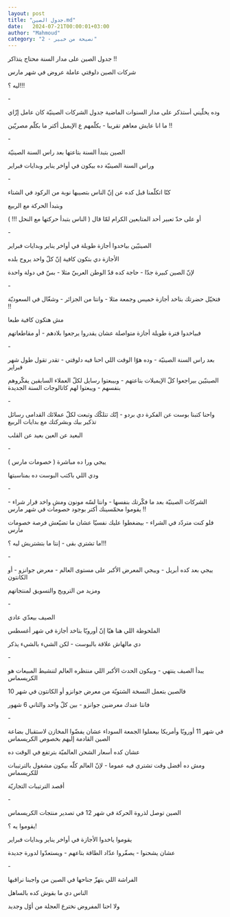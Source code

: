 ```yaml
---
layout: post
title: "جدول الصين.md"
date:   2024-07-21T00:00:01+03:00
author: "Mahmoud"
category: "2 - نصيحة من خبير"
---
```

جدول الصين على مدار السنة محتاج يتذاكر !!

شركات الصين دلوقتي عاملة عروض في شهر مارس

ليه ؟!!!

\-

وده يخلّيني أستذكر على مدار السنوات الماضية جدول الشركات
الصينيّة كان عامل إزّاي

ما انا عايش معاهم تقريبا - بكلّمهم ع الإيميل أكتر ما بكلّم
مصريّين !!

\-

الصين بتبدأ السنة بتاعتها بعد راس السنة الصينيّة

وراس السنة الصينيّة ده بيكون في أواخر يناير وبدايات
فبراير

\-

كنّا اتكلّمنا قبل كده عن إنّ الناس بتصيبها نوبة من الركود
في الشتاء

وبتبدأ الحركة مع الربيع

أو على حدّ تعبير أحد المتابعين الكرام لمّا قال ( الناس
بتبدأ حركتها مع النحل !!! )

\-

الصينيّين بياخدوا أجازة طويلة في أواخر يناير وبدايات
فبراير

الأجازة دي بتكون كافية إنّ كلّ واحد يروح بلده

لإنّ الصين كبيرة جدّا - حاجة كده قدّ الوطن العربيّ مثلا - بسّ
في دولة واحدة

\-

فتخيّل حضرتك بتاخد أجازة خميس وجمعة مثلا - وانتا من
الجزائر - وشغّال في السعوديّة !!

مش هتكون كافية طبعا

فبياخدوا فترة طويلة أجازة متواصلة عشان يقدروا يرجعوا
بلادهم - أو مقاطعاتهم

\-

بعد راس السنة الصينيّة - وده هوّا الوقت اللي احنا فيه
دلوقتي - تقدر تقول طول شهر فبراير

الصينيّين بيراجعوا كلّ الإيميلات بتاعتهم - وبيبعتوا رسايل
لكلّ العملاء السابقين يفكّروهم بنفسهم - ويبعتوا لهم كاتالوجات السنة
الجديدة

\-

واحنا كتبنا بوست عن الفكرة دي بردو - إنّك تتلكّك وتبعت لكلّ
عملائك القدامى رسائل تذكير بيك وبشركتك مع بدايات الربيع

البعيد عن العين بعيد عن القلب

\-

ييجي ورا ده مباشرة ( خصومات مارس )

ودي اللي باكتب البوست ده بمناسبتها

\-

الشركات الصينيّة بعد ما فكّرتك بنفسها - وانتا لسّه مونون
ومش واخد قرار شراء - يقوموا محمّسينك أكتر بوجود خصومات في شهر مارس
!!

فلو كنت متردّد في الشراء - بيضغطوا عليك نفسيّا عشان ما
تضيّعش فرصة خصومات مارس

ما تشتري بقى - إنتا ما بتشتريش ليه ؟!!!

\-

ييجي بعد كده أبريل - وييجي المعرض الأكبر على مستوى
العالم - معرض جوانزو - أو الكانتون

ومزيد من الترويج والتسويق لمنتجاتهم

\-

الصيف بيعدّي عادي

الملحوظة اللي هنا هيّا إنّ أوروبّا بتاخد أجازة في شهر
أغسطس

دي مالهاش علاقة بالبوست - لكن الشيء بالشيء يذكر

\-

يبدأ الصيف ينتهي - وبيكون الحدث الأكبر اللي منتظره
العالم لتنشيط المبيعات هو الكريسماس

فالصين بتعمل النسخة الشتويّة من معرض جوانزو أو الكانتون
في شهر 10

فانتا عندك معرضين جوانزو - بين كلّ واحد والتاني 6
شهور

\-

في شهر 11 أوروبّا وأمريكا بيعملوا الجمعة السوداء عشان
يفضّوا المخازن لاستقبال بضاعة الصين القادمة إليهم بخصوص الكريسماس

عشان كده أسعار الشحن العالميّة بترتفع في الوقت ده

ومش ده أفضل وقت تشتري فيه عموما - لإنّ العالم كلّه بيكون
مشغول بالترتيبات للكريسماس

أقصد الترتيبات التجاريّة

\-

الصين توصل لذروة الحركة في شهر 12 في تصدير منتجات
الكريسماس

يقوموا يه ؟!

يقوموا ياخدوا الأجازة في أواخر يناير وبدايات
فبراير

عشان يشحنوا - يصفّروا عدّاد الطاقة بتاعهم - ويستعدّوا لدورة
جديدة

\-

الفراشة اللي بتهزّ جناحها في الصين من واجبنا
نراقبها

الناس دي ما بقوش كده بالساهل

ولا احنا المفروض نخترع العجلة من أوّل وجديد
